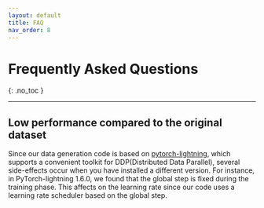 ```yaml
---
layout: default
title: FAQ
nav_order: 8
---
```


# Frequently Asked Questions

{: .no_toc }

---
## Low performance compared to the original dataset
Since our data generation code is based on [pytorch-lightning](https://www.pytorchlightning.ai/), which supports a convenient toolkit for DDP(Distributed Data Parallel), several side-effects occur when you have installed a different version. For instance, in PyTorch-lightning 1.6.0, we found that the global step is fixed during the training phase. This affects on the learning rate since our code uses a learning rate scheduler based on the global step. 